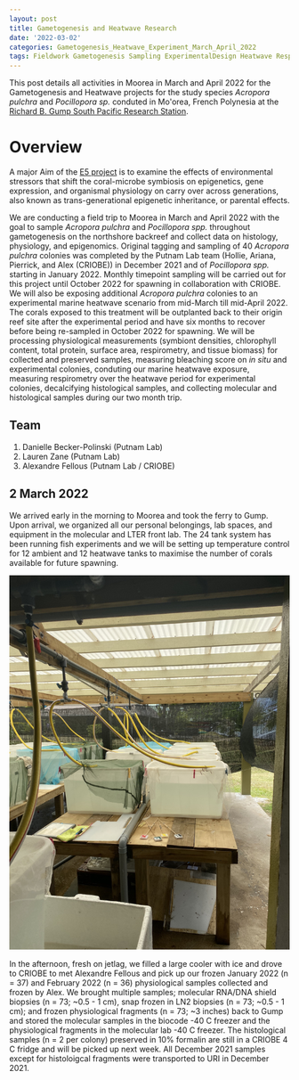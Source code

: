 ```yaml
---
layout: post
title: Gametogenesis and Heatwave Research
date: '2022-03-02'
categories: Gametogenesis_Heatwave_Experiment_March_April_2022
tags: Fieldwork Gametogenesis Sampling ExperimentalDesign Heatwave Respirometry
---
```

This post details all activities in Moorea in March and April 2022 for the Gametogenesis and Heatwave projects for the study species *Acropora pulchra* and *Pocillopora sp.* conduted in Mo'orea, French Polynesia at the [Richard B. Gump South Pacific Research Station](https://www.moorea.berkeley.edu/user-guide/rates-and-fees).  

# Overview  

A major Aim of the [E5 project](https://e5coral.org/) is to examine the effects of environmental stressors that shift the coral-microbe symbiosis on epigenetics, gene expression, and organismal physiology on carry over across generations, also known as trans-generational epigenetic inheritance, or parental effects.

We are conducting a field trip to Moorea in March and April 2022 with the goal to sample *Acropora pulchra* and *Pocillopora spp.* throughout gametogenesis on the northshore backreef and collect data on histology, physiology, and epigenomics. Original tagging and sampling of 40 *Acropora pulchra* colonies was completed by the Putnam Lab team (Hollie, Ariana, Pierrick, and Alex (CRIOBE)) in December 2021 and of *Pocillopora spp.* starting in January 2022. Monthly timepoint sampling will be carried out for this project until October 2022 for spawning in collaboration with CRIOBE. We will also be exposing additional *Acropora pulchra* colonies to an experimental marine heatwave scenario from mid-March till mid-April 2022. The corals exposed to this treatment will be outplanted back to their origin reef site after the experimental period and have six months to recover before being re-sampled in October 2022 for spawning. We will be processing physiological measurements (symbiont densities, chlorophyll content, total protein, surface area, respirometry, and tissue biomass) for collected and preserved samples, measuring bleaching score on *in situ* and experimental colonies, conduting our marine heatwave exposure, measuring respirometry over the heatwave period for experimental colonies, decalcifying histological samples, and collecting molecular and histological samples during our two month trip.

## Team
1. Danielle Becker-Polinski (Putnam Lab)
2. Lauren Zane (Putnam Lab)
3. Alexandre Fellous (Putnam Lab / CRIOBE)


## 2 March 2022

We arrived early in the morning to Moorea and took the ferry to Gump. Upon arrival, we organized all our personal belongings, lab spaces, and equipment in the molecular and LTER front lab. The 24 tank system  has been running fish experiments and we will be setting up temperature control for 12 ambient and 12 heatwave tanks to maximise the number of corals available for future spawning.


![tank.table.photo](https://raw.githubusercontent.com/urol-e5/urol-e5.github.io/master/images/March2022_Moorea/IMG_3465.jpg)


In the afternoon, fresh on jetlag, we filled a large cooler with ice and drove to CRIOBE to met Alexandre Fellous and pick up our frozen January 2022 (n = 37) and February 2022 (n = 36) physiological samples collected and frozen by Alex. We brought multiple samples; molecular RNA/DNA shield biopsies (n = 73; ~0.5 - 1 cm),  snap frozen in LN2 biopsies (n = 73; ~0.5 - 1 cm); and frozen physiological fragments (n = 73; ~3 inches) back to Gump and stored the molecular samples in the biocode -40 C freezer and the physiological fragments in the molecular lab -40 C freezer. The histological samples (n = 2 per colony) preserved in 10% formalin are still in a CRIOBE 4 C fridge and will be picked up next week. All December 2021 samples except for histoloigcal fragments were transported to URI in December 2021.
